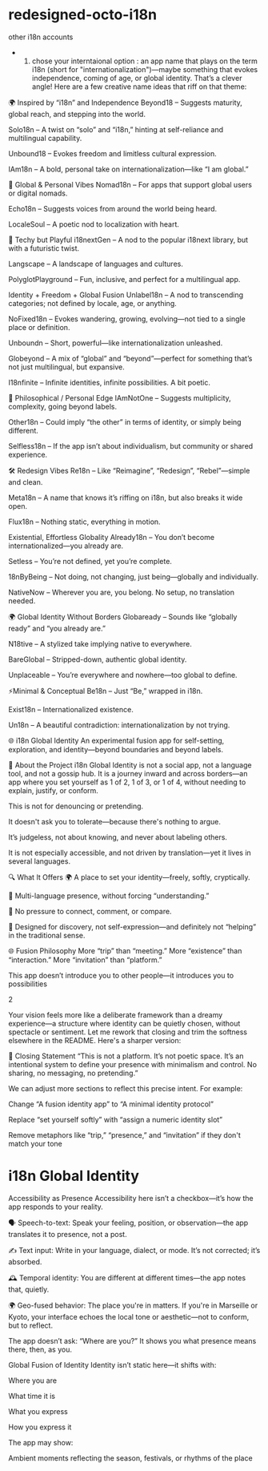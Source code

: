 # redesigned-octo-i18n
other i18n accounts
- 1. chose your interntaional option :
   an app name that plays on the term i18n (short for "internationalization")—maybe something that evokes independence, coming of age, or global identity. That’s a clever angle! Here are a few creative name ideas that riff on that theme:

🌍 Inspired by “i18n” and Independence
Beyond18 – Suggests maturity, global reach, and stepping into the world.

Solo18n – A twist on “solo” and “i18n,” hinting at self-reliance and multilingual capability.

Unbound18 – Evokes freedom and limitless cultural expression.

IAm18n – A bold, personal take on internationalization—like “I am global.”

🧭 Global & Personal Vibes
Nomad18n – For apps that support global users or digital nomads.

Echo18n – Suggests voices from around the world being heard.

LocaleSoul – A poetic nod to localization with heart.

🔧 Techy but Playful
i18nextGen – A nod to the popular i18next library, but with a futuristic twist.

Langscape – A landscape of languages and cultures.

PolyglotPlayground – Fun, inclusive, and perfect for a multilingual app.

Identity + Freedom + Global Fusion
Unlabel18n – A nod to transcending categories; not defined by locale, age, or anything.

NoFixed18n – Evokes wandering, growing, evolving—not tied to a single place or definition.

Unboundn – Short, powerful—like internationalization unleashed.

Globeyond – A mix of “global” and “beyond”—perfect for something that’s not just multilingual, but expansive.

I18nfinite – Infinite identities, infinite possibilities. A bit poetic.

🧠 Philosophical / Personal Edge
IAmNotOne – Suggests multiplicity, complexity, going beyond labels.

Other18n – Could imply “the other” in terms of identity, or simply being different.

Selfless18n – If the app isn’t about individualism, but community or shared experience.

🛠 Redesign Vibes
Re18n – Like “Reimagine”, “Redesign”, “Rebel”—simple and clean.

Meta18n – A name that knows it’s riffing on i18n, but also breaks it wide open.

Flux18n – Nothing static, everything in motion.

Existential, Effortless Globality
Already18n – You don’t become internationalized—you already are.

Setless – You’re not defined, yet you’re complete.

18nByBeing – Not doing, not changing, just being—globally and individually.

NativeNow – Wherever you are, you belong. No setup, no translation needed.

🌍 Global Identity Without Borders
Globaready – Sounds like “globally ready” and “you already are.”

N18tive – A stylized take implying native to everywhere.

BareGlobal – Stripped-down, authentic global identity.

Unplaceable – You’re everywhere and nowhere—too global to define.

⚡Minimal & Conceptual
Be18n – Just “Be,” wrapped in i18n.

Exist18n – Internationalized existence.

Un18n – A beautiful contradiction: internationalization by not trying.


🌐 i18n Global Identity
An experimental fusion app for self-setting, exploration, and identity—beyond boundaries and beyond labels.

🧭 About the Project
i18n Global Identity is not a social app, not a language tool, and not a gossip hub. It is a journey inward and across borders—an app where you set yourself as 1 of 2, 1 of 3, or 1 of 4, without needing to explain, justify, or conform.

This is not for denouncing or pretending.

It doesn't ask you to tolerate—because there's nothing to argue.

It’s judgeless, not about knowing, and never about labeling others.

It is not especially accessible, and not driven by translation—yet it lives in several languages.

🔍 What It Offers
🌍 A place to set your identity—freely, softly, cryptically.

💬 Multi-language presence, without forcing “understanding.”

🚫 No pressure to connect, comment, or compare.

🧬 Designed for discovery, not self-expression—and definitely not “helping” in the traditional sense.

🌐 Fusion Philosophy
More “trip” than “meeting.” More “existence” than “interaction.” More “invitation” than “platform.”

This app doesn’t introduce you to other people—it introduces you to possibilities

2

Your vision feels more like a deliberate framework than a dreamy experience—a structure where identity can be quietly chosen, without spectacle or sentiment. Let me rework that closing and trim the softness elsewhere in the README. Here's a sharper version:

💬 Closing Statement
“This is not a platform. It’s not poetic space. It’s an intentional system to define your presence with minimalism and control. No sharing, no messaging, no pretending.”

We can adjust more sections to reflect this precise intent. For example:

Change “A fusion identity app” to “A minimal identity protocol”

Replace “set yourself softly” with “assign a numeric identity slot”

Remove metaphors like “trip,” “presence,” and “invitation” if they don't match your tone








# i18n Global Identity



Accessibility as Presence
Accessibility here isn’t a checkbox—it’s how the app responds to your reality.

🗣️ Speech-to-text: Speak your feeling, position, or observation—the app translates it to presence, not a post.

✍️ Text input: Write in your language, dialect, or mode. It’s not corrected; it’s absorbed.

🕰️ Temporal identity: You are different at different times—the app notes that, quietly.

🌍 Geo-fused behavior: The place you're in matters. If you're in Marseille or Kyoto, your interface echoes the local tone or aesthetic—not to conform, but to reflect.

The app doesn’t ask: “Where are you?” It shows you what presence means there, then, as you.

Global Fusion of Identity
Identity isn’t static here—it shifts with:

Where you are

What time it is

What you express

How you express it

The app may show:

Ambient moments reflecting the season, festivals, or rhythms of the place


